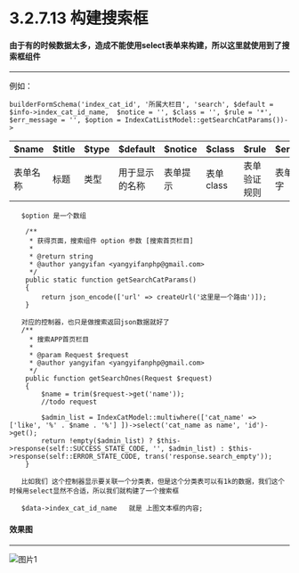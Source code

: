 3.2.7.13 构建搜索框
===

#### 由于有的时候数据太多，造成不能使用select表单来构建，所以这里就使用到了搜索框组件

-------------------

例如：

```
builderFormSchema('index_cat_id', '所属大栏目', 'search', $default = $info->index_cat_id_name,  $notice = '', $class = '', $rule = '*', $err_message = '', $option = IndexCatListModel::getSearchCatParams())->
```

$name|$title|$type|$default|$notice|$class|$rule|$err_message|$option
------|------|----|--------|------|--------|----|------------|-------
表单名称|标题|类型|用于显示的名称|表单提示|表单class|表单验证规则|表单验证提示文字|选项

```
   $option 是一个数组

    /**
     * 获得页面，搜索组件 option 参数 [搜索首页栏目]
     *
     * @return string
     * @author yangyifan <yangyifanphp@gmail.com>
     */
    public static function getSearchCatParams()
    {
        return json_encode(['url' => createUrl('这里是一个路由')]);
    }

   对应的控制器，也只是做搜索返回json数据就好了
   /**
     * 搜索APP首页栏目
     *
     * @param Request $request
     * @author yangyifan <yangyifanphp@gmail.com>
     */
    public function getSearchOnes(Request $request)
    {
        $name = trim($request->get('name'));
        //todo request

        $admin_list = IndexCatModel::multiwhere(['cat_name' => ['like', '%' . $name . '%'] ])->select('cat_name as name', 'id')->get();
        return !empty($admin_list) ? $this->response(self::SUCCESS_STATE_CODE, '', $admin_list) : $this->response(self::ERROR_STATE_CODE, trans('response.search_empty'));
    }

   比如我们 这个控制器显示要关联一个分类表，但是这个分类表可以有1k的数据，我们这个时候用select显然不合适，所以我们就构建了一个搜索框
   
   $data->index_cat_id_name   就是 上图文本框的内容;
```

#### 效果图
----------------------------------

![图片1](http://static.womenshuo.com/@/other/images/22222.png)